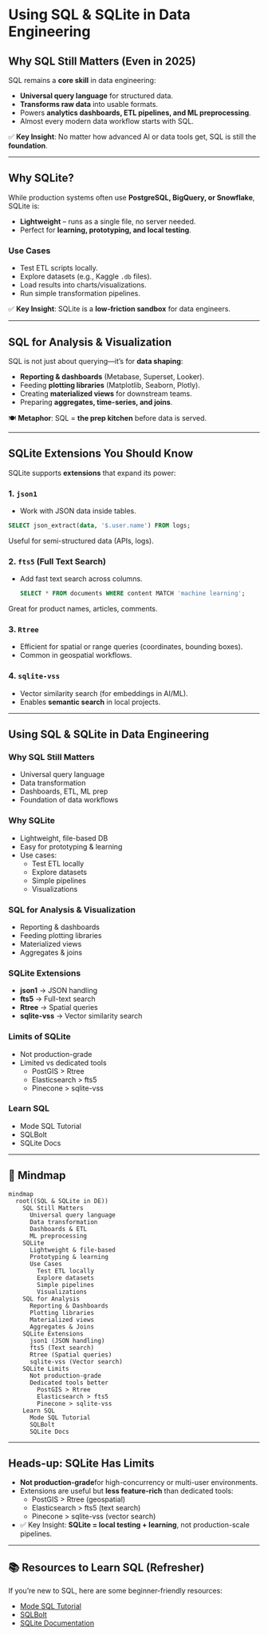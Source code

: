 # Using SQL & SQLite in Data Engineering

## Why SQL Still Matters (Even in 2025)
SQL remains a **core skill** in data engineering:
- **Universal query language** for structured data.  
- **Transforms raw data** into usable formats.  
- Powers **analytics dashboards, ETL pipelines, and ML preprocessing**.  
- Almost every modern data workflow starts with SQL.  

✅ **Key Insight**: No matter how advanced AI or data tools get, SQL is still the **foundation**.

---

## Why SQLite?
While production systems often use **PostgreSQL, BigQuery, or Snowflake**, SQLite is:
- **Lightweight** – runs as a single file, no server needed.  
- Perfect for **learning, prototyping, and local testing**.  

### Use Cases
- Test ETL scripts locally.  
- Explore datasets (e.g., Kaggle `.db` files).  
- Load results into charts/visualizations.  
- Run simple transformation pipelines.  

✅ **Key Insight**: SQLite is a **low-friction sandbox** for data engineers.

---

## SQL for Analysis & Visualization
SQL is not just about querying—it’s for **data shaping**:
- **Reporting & dashboards** (Metabase, Superset, Looker).  
- Feeding **plotting libraries** (Matplotlib, Seaborn, Plotly).  
- Creating **materialized views** for downstream teams.  
- Preparing **aggregates, time-series, and joins**.  

🍽️ **Metaphor**: SQL = **the prep kitchen** before data is served.

---

## SQLite Extensions You Should Know
SQLite supports **extensions** that expand its power:

### 1. `json1`
- Work with JSON data inside tables.  
```sql
SELECT json_extract(data, '$.user.name') FROM logs;
```
Useful for semi-structured data (APIs, logs).
### 2. `fts5` (**Full Text Search**)
- Add fast text search across columns.
  ```sql
  SELECT * FROM documents WHERE content MATCH 'machine learning';
  ```
Great for product names, articles, comments.
### 3. `Rtree`
- Efficient for spatial or range queries (coordinates, bounding boxes).
- Common in geospatial workflows.
### 4. `sqlite-vss`
- Vector similarity search (for embeddings in AI/ML).
- Enables **semantic search** in local projects.
---

## Using SQL & SQLite in Data Engineering

### Why SQL Still Matters
- Universal query language
- Data transformation
- Dashboards, ETL, ML prep
- Foundation of data workflows

### Why SQLite
- Lightweight, file-based DB
- Easy for prototyping & learning
- Use cases:
  - Test ETL locally
  - Explore datasets
  - Simple pipelines
  - Visualizations

### SQL for Analysis & Visualization
- Reporting & dashboards
- Feeding plotting libraries
- Materialized views
- Aggregates & joins

### SQLite Extensions
- **json1** → JSON handling  
- **fts5** → Full-text search  
- **Rtree** → Spatial queries  
- **sqlite-vss** → Vector similarity search  

### Limits of SQLite
- Not production-grade
- Limited vs dedicated tools
  - PostGIS > Rtree
  - Elasticsearch > fts5
  - Pinecone > sqlite-vss

### Learn SQL
- Mode SQL Tutorial
- SQLBolt
- SQLite Docs

---

## 📌 Mindmap

```mermaid
mindmap
  root((SQL & SQLite in DE))
    SQL Still Matters
      Universal query language
      Data transformation
      Dashboards & ETL
      ML preprocessing
    SQLite
      Lightweight & file-based
      Prototyping & learning
      Use Cases
        Test ETL locally
        Explore datasets
        Simple pipelines
        Visualizations
    SQL for Analysis
      Reporting & Dashboards
      Plotting libraries
      Materialized views
      Aggregates & Joins
    SQLite Extensions
      json1 (JSON handling)
      fts5 (Text search)
      Rtree (Spatial queries)
      sqlite-vss (Vector search)
    SQLite Limits
      Not production-grade
      Dedicated tools better
        PostGIS > Rtree
        Elasticsearch > fts5
        Pinecone > sqlite-vss
    Learn SQL
      Mode SQL Tutorial
      SQLBolt
      SQLite Docs
```
---

## Heads-up: SQLite Has Limits
- **Not production-grade**for high-concurrency or multi-user environments.
- Extensions are useful but **less feature-rich** than dedicated tools:
  - PostGIS > Rtree (geospatial)
  - Elasticsearch > fts5 (text search)
  - Pinecone > sqlite-vss (vector search)
- ✅ Key Insight: **SQLite = local testing + learning**, not production-scale pipelines.
---

## 📚 Resources to Learn SQL (Refresher)

If you’re new to SQL, here are some beginner-friendly resources:

- [Mode SQL Tutorial](https://mode.com/sql-tutorial)  
- [SQLBolt](https://sqlbolt.com)  
- [SQLite Documentation](https://www.sqlite.org/docs.html)  
